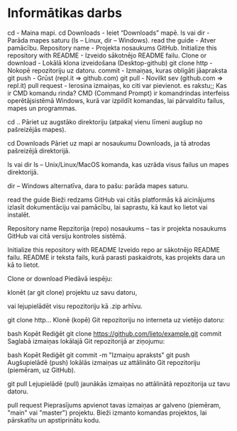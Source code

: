 # Informātikas darbs

cd - Maina mapi.
cd Downloads - Ieiet “Downloads” mapē.
ls vai dir - Parāda mapes saturu (ls – Linux, dir – Windows).
read the guide - Atver pamācību.
Repository name -  Projekta nosaukums GitHub.
Initialize this repository with README - Izveido sākotnējo README failu.
Clone or download - Lokālā klona izveidošana (Desktop-github) 
git clone http - Nokopē repozitoriju uz datoru.
commit - Izmaiņas, kuras obligāti jāapraksta
git push - Grūst (repl.it => github.com)
git pull - Novilkt sev (github.com => repl.it)
pull request - Ierosina izmaiņas, ko citi var pievienot.
es rakstu;;
Kas ir CMD komandu rinda?
CMD (Command Prompt) ir komandrindas interfeiss operētājsistēmā Windows, kurā var izpildīt komandas, lai pārvaldītu failus, mapes un programmas.

cd ..
Pāriet uz augstāko direktoriju (atpakaļ vienu līmeni augšup no pašreizējās mapes).

cd Downloads
Pāriet uz mapi ar nosaukumu Downloads, ja tā atrodas pašreizējā direktorijā.

ls vai dir
ls – Unix/Linux/MacOS komanda, kas uzrāda visus failus un mapes direktorijā.

dir – Windows alternatīva, dara to pašu: parāda mapes saturu.

read the guide
Bieži redzams GitHub vai citās platformās kā aicinājums izlasīt dokumentāciju vai pamācību, lai saprastu, kā kaut ko lietot vai instalēt.

Repository name
Repzitorija (repo) nosaukums – tas ir projekta nosaukums GitHub vai citā versiju kontroles sistēmā.

Initialize this repository with README
Izveido repo ar sākotnējo README failu. README ir teksta fails, kurā parasti paskaidrots, kas projekts dara un kā to lietot.

Clone or download
Piedāvā iespēju:

klonēt (ar git clone) projektu uz savu datoru,

vai lejupielādēt visu repozitoriju kā .zip arhīvu.

git clone http...
Klonē (kopē) Git repozitoriju no interneta uz vietējo datoru:

bash
Kopēt
Rediģēt
git clone https://github.com/lieto/example.git
commit
Saglabā izmaiņas lokālajā Git repozitorijā ar ziņojumu:

bash
Kopēt
Rediģēt
git commit -m "Izmaiņu apraksts"
git push
Augšupielādē (push) lokālās izmaiņas uz attālināto Git repozitoriju (piemēram, uz GitHub).

git pull
Lejupielādē (pull) jaunākās izmaiņas no attālinātā repozitorija uz tavu datoru.

pull request
Pieprasījums apvienot tavas izmaiņas ar galveno (piemēram, "main" vai "master") projektu. Bieži izmanto komandas projektos, lai pārskatītu un apstiprinātu kodu.
